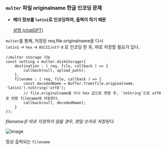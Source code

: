 ### `multer` 파일 originalname 한글 인코딩 문제


- **헤더 정보를 `latin1`로 인코딩하여, 출력이 하기 때문**

    [ 설명 (chatGPT)](https://github.com/HHHHHWAN/HHHHHWAN/blob/master/Node.js/multer/%EC%99%9C%20%EB%9D%BC%ED%8B%B4%EB%B0%A9%EC%8B%9D%EC%9D%B4%20%EA%B8%B0%EB%B3%B8%EC%9D%B8%20%EA%B2%83%EC%9D%BC%EA%B9%8C.md)


`multer`를 통해, 저장된 req.file.originalname을 다시 <br>
`latin1` → `hex` → `ASCII/utf-8` 로 인코딩 한 후, 따로 저장할 필요가 있다.



```
//multer storage 기능 
const setting = multer.diskStorage({
    destination : ( req, file, callback ) => {
        callback(null, upload_path);
    },
    filename : ( req, file, callback ) => {
        const decodedName = Buffer.from(file.originalname, 'latin1').toString('utf8');
        // file.originalname을 다시 hex 값으로 변환 후, `toString`으로 utf8로 변환 filename에 저장한다. 
        callback(null, decodedName);
    }
});
```
*filename은 따로 지정하지 않을 경우, 랜덤 숫자로 저장된다.*



![Image](https://github.com/user-attachments/assets/b8bee088-f001-4120-9cec-7ae2236a9716)

정상 출력되는 `filename`